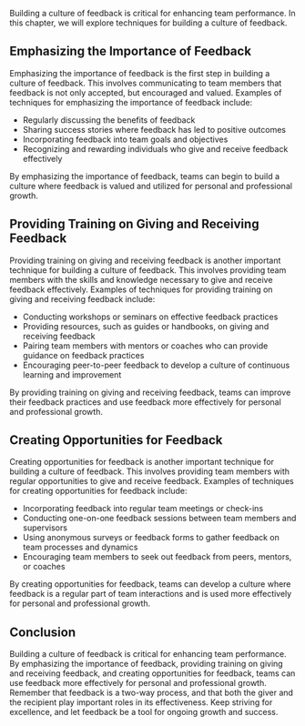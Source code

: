 
Building a culture of feedback is critical for enhancing team performance. In this chapter, we will explore techniques for building a culture of feedback.

Emphasizing the Importance of Feedback
--------------------------------------

Emphasizing the importance of feedback is the first step in building a culture of feedback. This involves communicating to team members that feedback is not only accepted, but encouraged and valued. Examples of techniques for emphasizing the importance of feedback include:

* Regularly discussing the benefits of feedback
* Sharing success stories where feedback has led to positive outcomes
* Incorporating feedback into team goals and objectives
* Recognizing and rewarding individuals who give and receive feedback effectively

By emphasizing the importance of feedback, teams can begin to build a culture where feedback is valued and utilized for personal and professional growth.

Providing Training on Giving and Receiving Feedback
---------------------------------------------------

Providing training on giving and receiving feedback is another important technique for building a culture of feedback. This involves providing team members with the skills and knowledge necessary to give and receive feedback effectively. Examples of techniques for providing training on giving and receiving feedback include:

* Conducting workshops or seminars on effective feedback practices
* Providing resources, such as guides or handbooks, on giving and receiving feedback
* Pairing team members with mentors or coaches who can provide guidance on feedback practices
* Encouraging peer-to-peer feedback to develop a culture of continuous learning and improvement

By providing training on giving and receiving feedback, teams can improve their feedback practices and use feedback more effectively for personal and professional growth.

Creating Opportunities for Feedback
-----------------------------------

Creating opportunities for feedback is another important technique for building a culture of feedback. This involves providing team members with regular opportunities to give and receive feedback. Examples of techniques for creating opportunities for feedback include:

* Incorporating feedback into regular team meetings or check-ins
* Conducting one-on-one feedback sessions between team members and supervisors
* Using anonymous surveys or feedback forms to gather feedback on team processes and dynamics
* Encouraging team members to seek out feedback from peers, mentors, or coaches

By creating opportunities for feedback, teams can develop a culture where feedback is a regular part of team interactions and is used more effectively for personal and professional growth.

Conclusion
----------

Building a culture of feedback is critical for enhancing team performance. By emphasizing the importance of feedback, providing training on giving and receiving feedback, and creating opportunities for feedback, teams can use feedback more effectively for personal and professional growth. Remember that feedback is a two-way process, and that both the giver and the recipient play important roles in its effectiveness. Keep striving for excellence, and let feedback be a tool for ongoing growth and success.
